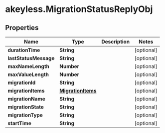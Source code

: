 # akeyless.MigrationStatusReplyObj

## Properties

Name | Type | Description | Notes
------------ | ------------- | ------------- | -------------
**durationTime** | **String** |  | [optional] 
**lastStatusMessage** | **String** |  | [optional] 
**maxNameLength** | **Number** |  | [optional] 
**maxValueLength** | **Number** |  | [optional] 
**migrationId** | **String** |  | [optional] 
**migrationItems** | [**MigrationItems**](MigrationItems.md) |  | [optional] 
**migrationName** | **String** |  | [optional] 
**migrationState** | **String** |  | [optional] 
**migrationType** | **String** |  | [optional] 
**startTime** | **String** |  | [optional] 


